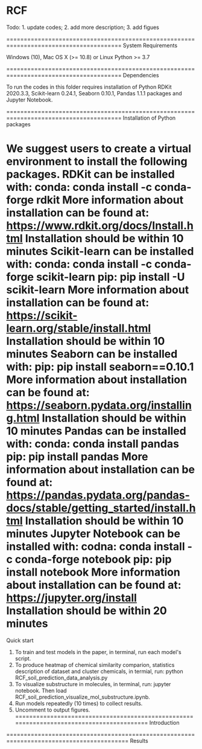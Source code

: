 # RCF

Todo: 1. update codes; 2. add more description; 3. add figues


=======================================================================================
System Requirements

Windows (10), Mac OS X (>= 10.8) or Linux
Python >= 3.7

=======================================================================================
Dependencies

To run the codes in this folder requires installation of Python RDKit 2020.3.3, Scikit-learn 0.24.1, Seaborn 0.10.1, Pandas 1.1.1 packages and Jupyter Notebook.

=======================================================================================
Installation of Python packages

We suggest users to create a virtual environment to install the following packages.
RDKit can be installed with:
	conda: conda install -c conda-forge rdkit
	More information about installation can be found at: https://www.rdkit.org/docs/Install.html
	Installation should be within 10 minutes 
Scikit-learn can be installed with:
	conda: conda install -c conda-forge scikit-learn
	pip: pip install -U scikit-learn
	More information about installation can be found at: https://scikit-learn.org/stable/install.html
	Installation should be within 10 minutes
Seaborn can be installed with:
	pip: pip install seaborn==0.10.1
	More information about installation can be found at: https://seaborn.pydata.org/installing.html
	Installation should be within 10 minutes
Pandas can be installed with:
	conda: conda install pandas
	pip: pip install pandas
	More information about installation can be found at: https://pandas.pydata.org/pandas-docs/stable/getting_started/install.html
	Installation should be within 10 minutes
Jupyter Notebook can be installed with:
	codna: conda install -c conda-forge notebook
	pip: pip install notebook
	More information about installation can be found at: https://jupyter.org/install
	Installation should be within 20 minutes
========================================================================================
Quick start

1. To train and test models in the paper, in terminal, run each model's script.
2. To produce heatmap of chemical similarity comparion, statistics description of dataset and cluster chemicals, in termial, run: python RCF_soil_prediction_data_analysis.py
3. To visualize substructure in molecules, in terminal, run: jupyter notebook. Then load RCF_soil_prediction_visualize_mol_substructure.ipynb.
4. Run models repeatedly (10 times) to collect results.
5. Uncomment to output figures.
=========================================================================================
Introduction

=========================================================================================
Results
